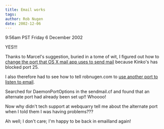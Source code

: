 ```yaml
---
title: Email works
tags: 
author: Rob Nugen
date: 2002-12-06
---
```


<p class=date>9:56am PST Friday 6 December 2002</p>

<p>YES!!!</p>

<p>Thanks to Marcel's suggestion, buried in a tome of wit, I figured
out how to <a
href="http://www.macosxhints.com/article.php?story=20020708094743450">change
the port that OS X mail app uses to send mail</a> because Kinko's has
blocked port 25.</p>

<p>I also therefore had to see how to tell robnugen.com to <a href="http://www.sendmail.org/~gshapiro/8.10.Training/DaemonPortOptions.html">use another
port to listen to email</a>.</p>

<p>Searched for DaemonPortOptions in the sendmail.cf and found that an
alternate port had already been set up!!  Whoooo!</p>

<p>Now why didn't tech support at webquarry tell me about the
alternate port when I told them I was having problems???</p>

<p>Ah well; I don't care; I'm happy to be back in emailland again!</p>


